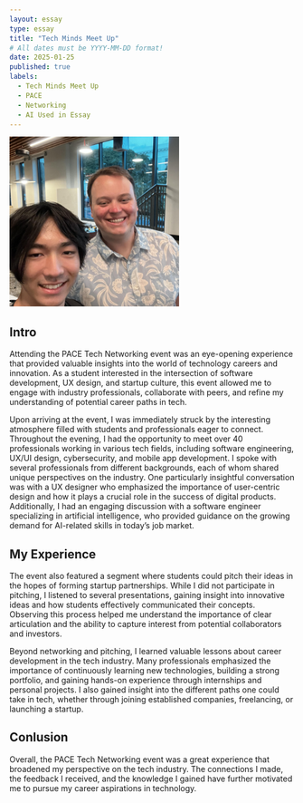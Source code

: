 ```yaml
---
layout: essay
type: essay
title: "Tech Minds Meet Up"
# All dates must be YYYY-MM-DD format!
date: 2025-01-25
published: true
labels:
  - Tech Minds Meet Up
  - PACE
  - Networking
  - AI Used in Essay
---
```


<div class="d-flex justify-content-center">
    <img class="img-fluid" src="../img/TechMinds.jpg" style="width: 300px; height: 300px; object-fit: cover;">
</div>



## Intro 

  Attending the PACE Tech Networking event was an eye-opening experience that provided valuable insights into the world of technology careers and innovation. As a student interested in the intersection of software development, UX design, and startup culture, this event allowed me to engage with industry professionals, collaborate with peers, and refine my understanding of potential career paths in tech.

Upon arriving at the event, I was immediately struck by the interesting atmosphere filled with students and professionals eager to connect. Throughout the evening, I had the opportunity to meet over 40 professionals working in various tech fields, including software engineering, UX/UI design, cybersecurity, and mobile app development. I spoke with several professionals from different backgrounds, each of whom shared unique perspectives on the industry. One particularly insightful conversation was with a UX designer who emphasized the importance of user-centric design and how it plays a crucial role in the success of digital products. Additionally, I had an engaging discussion with a software engineer specializing in artificial intelligence, who provided guidance on the growing demand for AI-related skills in today’s job market.

## My Experience

  The event also featured a segment where students could pitch their ideas in the hopes of forming startup partnerships. While I did not participate in pitching, I listened to several presentations, gaining insight into innovative ideas and how students effectively communicated their concepts. Observing this process helped me understand the importance of clear articulation and the ability to capture interest from potential collaborators and investors.

Beyond networking and pitching, I learned valuable lessons about career development in the tech industry. Many professionals emphasized the importance of continuously learning new technologies, building a strong portfolio, and gaining hands-on experience through internships and personal projects. I also gained insight into the different paths one could take in tech, whether through joining established companies, freelancing, or launching a startup.

## Conlusion 
  Overall, the PACE Tech Networking event was a great experience that broadened my perspective on the tech industry. The connections I made, the feedback I received, and the knowledge I gained have further motivated me to pursue my career aspirations in technology. 
